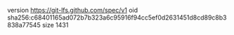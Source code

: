 version https://git-lfs.github.com/spec/v1
oid sha256:c68401165ad072b7b323a6c95916f94cc5ef0d2631451d8cd89c8b3838a77545
size 1431
